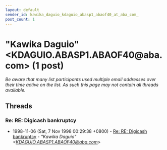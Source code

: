 ```yaml
---
layout: default
sender_id: kawika_daguio_kdaguio_abasp1_abaof40_at_aba_com_
post_count: 1
---
```


# "Kawika Daguio" <KDAGUIO.ABASP1.ABAOF40<span>@</span>aba.com> (1 post)

_Be aware that many list participants used multiple email addresses over their time active on the list. As such this page may not contain all threads available._

## Threads

### Re: RE: Digicash bankruptcy
+ 1998-11-06 (Sat, 7 Nov 1998 00:29:38 +0800) - [Re: RE: Digicash bankruptcy](/archive/1998/11/a409a6bb5f825389d28506781062529162965ec330567f81581e9593aa39eb6a) - _"Kawika Daguio" \<KDAGUIO.ABASP1.ABAOF40@aba.com\>_

